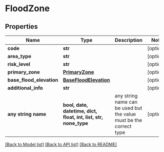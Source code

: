 # FloodZone


## Properties
Name | Type | Description | Notes
------------ | ------------- | ------------- | -------------
**code** | **str** |  | [optional] 
**area_type** | **str** |  | [optional] 
**risk_level** | **str** |  | [optional] 
**primary_zone** | [**PrimaryZone**](PrimaryZone.md) |  | [optional] 
**base_flood_elevation** | [**BaseFloodElevation**](BaseFloodElevation.md) |  | [optional] 
**additional_info** | **str** |  | [optional] 
**any string name** | **bool, date, datetime, dict, float, int, list, str, none_type** | any string name can be used but the value must be the correct type | [optional]

[[Back to Model list]](../README.md#documentation-for-models) [[Back to API list]](../README.md#documentation-for-api-endpoints) [[Back to README]](../README.md)


